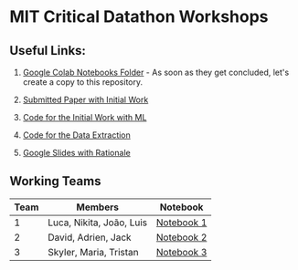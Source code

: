 # MIT Critical Datathon Workshops 

## Useful Links:

1. [Google Colab Notebooks Folder](https://drive.google.com/drive/folders/1ddnh2SmqkeWrg0Zs1S6fRmOQm11Yx3Hg?usp=share_link) - As soon as they get concluded, let's create a copy to this repository.

2. [Submitted Paper with Initial Work](https://drive.google.com/file/d/1Y5jp0P0HWWLh7Xq497wlkchc-EfaZxOV/view?usp=share_link)

3. [Code for the Initial Work with ML](https://github.com/joamats/mit-sao2-spo2)

4. [Code for the Data Extraction](https://github.com/CriticalDatathon/data-prep)

5. [Google Slides with Rationale](https://docs.google.com/presentation/d/16PJ193CkKOUvkyUBb16Tpwme93aOOwhKAPo11NNurDs/edit?usp=sharing)

## Working Teams

| Team | Members | Notebook |
|------|---------|----------|
| 1    | Luca, Nikita, João, Luis | [Notebook 1](https://colab.research.google.com/drive/1cMRVGYtUSEoYNWWw_0SOLJqEjGKxZ_vO?usp=sharing) |
| 2    | David, Adrien, Jack | [Notebook 2](https://colab.research.google.com/drive/1LK6ctRzOjxT50Wn9t3M68KxnvqPrL4zk?usp=sharing) |
| 3    | Skyler, Maria, Tristan | [Notebook 3](https://colab.research.google.com/drive/1W2xke2uf-Kmt1YAndQFuyJMD6GSkKSCe?usp=sharing) |
